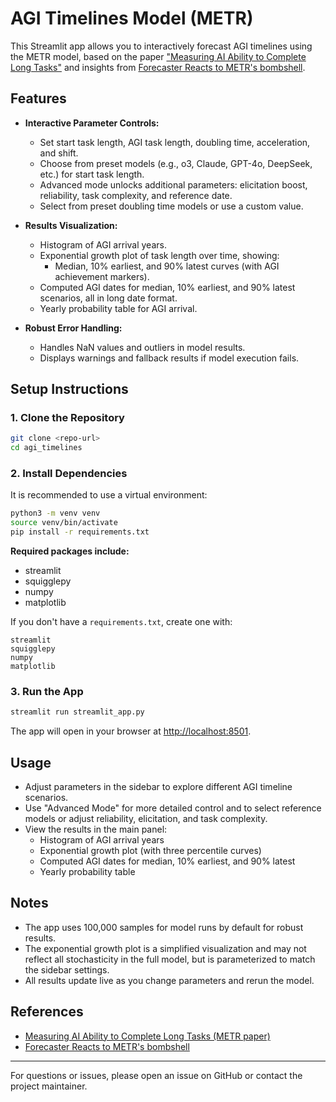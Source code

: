 # AGI Timelines Model (METR)

This Streamlit app allows you to interactively forecast AGI timelines using the METR model, based on the paper ["Measuring AI Ability to Complete Long Tasks"](https://arxiv.org/abs/2503.14499) and insights from [Forecaster Reacts to METR's bombshell](https://peterwildeford.substack.com/p/forecaster-reacts-metrs-bombshell).

## Features

- **Interactive Parameter Controls:**
  - Set start task length, AGI task length, doubling time, acceleration, and shift.
  - Choose from preset models (e.g., o3, Claude, GPT-4o, DeepSeek, etc.) for start task length.
  - Advanced mode unlocks additional parameters: elicitation boost, reliability, task complexity, and reference date.
  - Select from preset doubling time models or use a custom value.

- **Results Visualization:**
  - Histogram of AGI arrival years.
  - Exponential growth plot of task length over time, showing:
    - Median, 10% earliest, and 90% latest curves (with AGI achievement markers).
  - Computed AGI dates for median, 10% earliest, and 90% latest scenarios, all in long date format.
  - Yearly probability table for AGI arrival.

- **Robust Error Handling:**
  - Handles NaN values and outliers in model results.
  - Displays warnings and fallback results if model execution fails.

## Setup Instructions

### 1. Clone the Repository
```bash
git clone <repo-url>
cd agi_timelines
```

### 2. Install Dependencies
It is recommended to use a virtual environment:
```bash
python3 -m venv venv
source venv/bin/activate
pip install -r requirements.txt
```

**Required packages include:**
- streamlit
- squigglepy
- numpy
- matplotlib

If you don't have a `requirements.txt`, create one with:
```
streamlit
squigglepy
numpy
matplotlib
```

### 3. Run the App
```bash
streamlit run streamlit_app.py
```

The app will open in your browser at [http://localhost:8501](http://localhost:8501).

## Usage
- Adjust parameters in the sidebar to explore different AGI timeline scenarios.
- Use "Advanced Mode" for more detailed control and to select reference models or adjust reliability, elicitation, and task complexity.
- View the results in the main panel:
  - Histogram of AGI arrival years
  - Exponential growth plot (with three percentile curves)
  - Computed AGI dates for median, 10% earliest, and 90% latest
  - Yearly probability table

## Notes
- The app uses 100,000 samples for model runs by default for robust results.
- The exponential growth plot is a simplified visualization and may not reflect all stochasticity in the full model, but is parameterized to match the sidebar settings.
- All results update live as you change parameters and rerun the model.

## References
- [Measuring AI Ability to Complete Long Tasks (METR paper)](https://arxiv.org/abs/2503.14499)
- [Forecaster Reacts to METR's bombshell](https://peterwildeford.substack.com/p/forecaster-reacts-metrs-bombshell)

---

For questions or issues, please open an issue on GitHub or contact the project maintainer.
